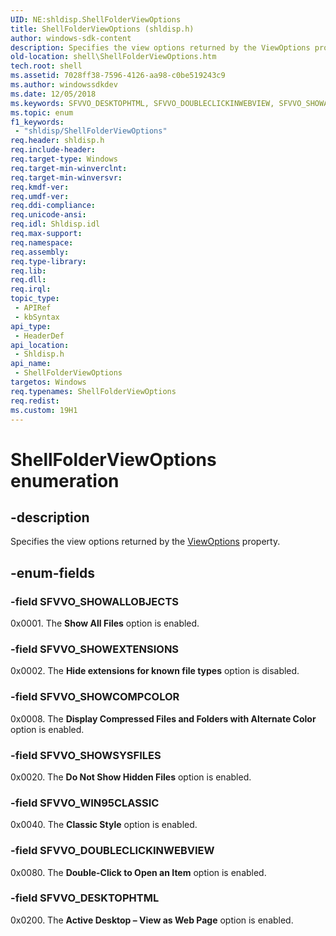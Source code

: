 ```yaml
---
UID: NE:shldisp.ShellFolderViewOptions
title: ShellFolderViewOptions (shldisp.h)
author: windows-sdk-content
description: Specifies the view options returned by the ViewOptions property.
old-location: shell\ShellFolderViewOptions.htm
tech.root: shell
ms.assetid: 7028ff38-7596-4126-aa98-c0be519243c9
ms.author: windowssdkdev
ms.date: 12/05/2018
ms.keywords: SFVVO_DESKTOPHTML, SFVVO_DOUBLECLICKINWEBVIEW, SFVVO_SHOWALLOBJECTS, SFVVO_SHOWCOMPCOLOR, SFVVO_SHOWEXTENSIONS, SFVVO_SHOWSYSFILES, SFVVO_WIN95CLASSIC, ShellFolderViewOptions, ShellFolderViewOptions enumeration [Windows Shell], _win32_ShellFolderViewOptions, shell.ShellFolderViewOptions, shldisp/SFVVO_DESKTOPHTML, shldisp/SFVVO_DOUBLECLICKINWEBVIEW, shldisp/SFVVO_SHOWALLOBJECTS, shldisp/SFVVO_SHOWCOMPCOLOR, shldisp/SFVVO_SHOWEXTENSIONS, shldisp/SFVVO_SHOWSYSFILES, shldisp/SFVVO_WIN95CLASSIC, shldisp/ShellFolderViewOptions
ms.topic: enum
f1_keywords: 
 - "shldisp/ShellFolderViewOptions"
req.header: shldisp.h
req.include-header: 
req.target-type: Windows
req.target-min-winverclnt: 
req.target-min-winversvr: 
req.kmdf-ver: 
req.umdf-ver: 
req.ddi-compliance: 
req.unicode-ansi: 
req.idl: Shldisp.idl
req.max-support: 
req.namespace: 
req.assembly: 
req.type-library: 
req.lib: 
req.dll: 
req.irql: 
topic_type:
 - APIRef
 - kbSyntax
api_type:
 - HeaderDef
api_location:
 - Shldisp.h
api_name:
 - ShellFolderViewOptions
targetos: Windows
req.typenames: ShellFolderViewOptions
req.redist: 
ms.custom: 19H1
---
```


# ShellFolderViewOptions enumeration


## -description


Specifies the view options returned by the <a href="https://docs.microsoft.com/windows/desktop/shell/shellfolderview-viewoptions">ViewOptions</a> property.


## -enum-fields




### -field SFVVO_SHOWALLOBJECTS

0x0001. The <b>Show All Files</b> option is enabled.


### -field SFVVO_SHOWEXTENSIONS

0x0002. The <b>Hide extensions for known file types</b> option is disabled.


### -field SFVVO_SHOWCOMPCOLOR

0x0008. The <b>Display Compressed Files and Folders with Alternate Color</b> option is enabled.


### -field SFVVO_SHOWSYSFILES

0x0020. The <b>Do Not Show Hidden Files</b> option is enabled.


### -field SFVVO_WIN95CLASSIC

0x0040. The <b>Classic Style</b> option is enabled.


### -field SFVVO_DOUBLECLICKINWEBVIEW

0x0080. The <b>Double-Click to Open an Item</b> option is enabled.


### -field SFVVO_DESKTOPHTML

0x0200. The <b>Active Desktop – View as Web Page</b> option is enabled.

